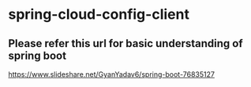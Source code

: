 # spring-cloud-config-client

## Please refer this url for basic understanding of spring boot
https://www.slideshare.net/GyanYadav6/spring-boot-76835127

